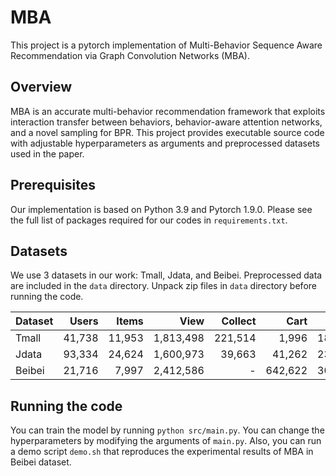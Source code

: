 # MBA

This project is a pytorch implementation of Multi-Behavior Sequence Aware Recommendation via Graph Convolution Networks (MBA).

## Overview

MBA is an accurate multi-behavior recommendation framework that exploits interaction transfer between behaviors, behavior-aware attention networks, and a novel sampling for BPR.
This project provides executable source code with adjustable hyperparameters as arguments and preprocessed datasets used in the paper.

## Prerequisites

Our implementation is based on Python 3.9 and Pytorch 1.9.0. Please see the full list of packages required for our codes in `requirements.txt`.

## Datasets

We use 3 datasets in our work: Tmall, Jdata, and Beibei. Preprocessed data are included in the `data` directory. Unpack zip files in `data` directory before running the code.

| Dataset | Users | Items | View | Collect | Cart | Buy |
| --- | ---: | ---: | ---: | ---: | ---: | --- |
| Tmall | 41,738 | 11,953 | 1,813,498 | 221,514 | 1,996 | 181,428 | 
| Jdata | 93,334 | 24,624 | 1,600,973 | 39,663 | 41,262 | 234,691 | 
| Beibei | 21,716 | 7,997 | 2,412,586 | - | 642,622 | 304,576 | 


## Running the code

You can train the model by running `python src/main.py`.
You can change the hyperparameters by modifying the arguments of `main.py`.
Also, you can run a demo script `demo.sh` that reproduces the experimental results of MBA in Beibei dataset.
